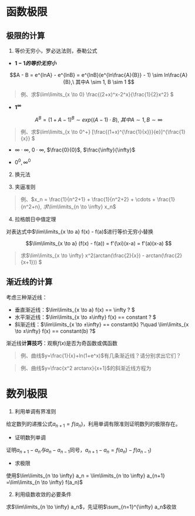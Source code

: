 <script type="text/x-mathjax-config">
  MathJax.Hub.Config({
    tex2jax: {
      inlineMath: [ ['$','$'], ["\\(","\\)"] ],
      processEscapes: true
    }
  });
</script>
<script type="text/javascript"
  src="https://cdn.mathjax.org/mathjax/latest/MathJax.js?config=TeX-AMS-MML_HTMLorMML">
</script>

# 函数极限

## 极限的计算

1. 等价无穷小，罗必达法则，泰勒公式

+ **$1 - 1 的等价无穷小$**

$$A - B = e^{lnA} - e^{lnB} = e^{lnB}(e^{ln\frac{A}{B}} - 1) \sim ln\frac{A}{B},\ 其中A \sim 1, B \sim 1 $$

> 例、求$\lim\limits_{x \to 0} \frac{(2+x)^x-2^x}{\frac{1}{2}x^2} $

+ **$1^{\infty}$**

$$A^{B} = (1 + A-1)^{B} \sim exp((A-1) \cdot B),\ 其中A \sim 1, B \sim \infty$$

> 例、求$\lim\limits_{x \to 0^+} [\frac{(1+x)^{\frac{1}{x}}}{e}]^{\frac{1}{x}} $

+ $\infty \cdot \infty$, $0 \cdot \infty$, $\frac{0}{0}$, $\frac{\infty}{\infty}$ 

+ $0^0, \infty^0$ 

2. 换元法

3. 夹逼准则

> 例、$x_n = \frac{1}{n^2+1} + \frac{1}{n^2+2} + \cdots + \frac{1}{n^2+n}, $求$\lim\limits_{n \to \infty} x_n$

4. 拉格朗日中值定理

对表达式中$\lim\limits_{x \to a} f(x) - f(a)$进行等价无穷小替换

$$\lim\limits_{x \to a} (f(x) - f(a)) = f'(\xi)(x-a) = f'(a)(x-a) $$

> 求$\lim\limits_{x \to \infty} x^2(arctan(\frac{2}{x}) - arctan(\frac{2}{x+1})) $

## 渐近线的计算

考虑三种渐近线：
+ 垂直渐近线：$\lim\limits_{x \to a} f(x) == \infty ? $
+ 水平渐近线：$\lim\limits_{x \to ±\infty} f(x) == constant ? $
+ 斜渐近线：$\lim\limits_{x \to ±\infty} == constant(k) ?\quad \lim\limits_{x \to ±\infty} f(x) == constant(b) ?$ 

渐近线**计算技巧**：观察$f(x)$是否为奇函数或偶函数

> 例、曲线$y=\frac{1}{x}+ln(1+e^x)$有几条渐近线？请分别求出它们？

> 例、曲线$y=\frac{x^2 arctanx}{x+1}$的斜渐近线方程为

# 数列极限

1. 利用单调有界准则

给定数列的递推公式$a_{n+1} = f(a_n)$，利用单调有限准则证明数列的极限存在。

+ 证明数列单调

证明$a_{n+1} - a_{n}与a_n - a_{n-1}$同号，$a_{n+1} - a_n = f(a_n) - f(a_{n-1})$ 

+ 求极限

使用$\lim\limits_{n \to \infty} a_n = \lim\limits_{n \to \infty} a_{n+1} =\lim\limits_{n \to \infty} f(a_n)$

2. 利用级数收敛的必要条件

求$\lim\limits_{n \to \infty} a_n$，先证明$\sum_{n=1}^{\infty} a_n$收敛 

